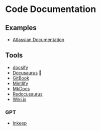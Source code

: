 # Code Documentation

## Examples

- [Atlassian Documentation](https://confluence.atlassian.com)

## Tools

- [docsify](https://docsify.js.org)
- [Docusaurus](/docusaurus.md) 🌟
- [GitBook](https://gitbook.com)
- [Mintlify](/mintlify.md)
- [MkDocs](https://mkdocs.org)
- [Redocusaurus](/redocusaurus.md)
- [Wiki.js](/wiki.js.md)

<!--
https://loops.so/docs/intro

https://tailwindui.com/templates/protocol

https://docs.livekit.io/
https://liveblocks.io/docs
https://develop.sentry.dev | Gatsby
-->

<!--
Golang -> Godoc (revive)
Python -> Docstrings
Java -> JavaDoc
-->

### GPT

- [Inkeep](https://inkeep.com)
